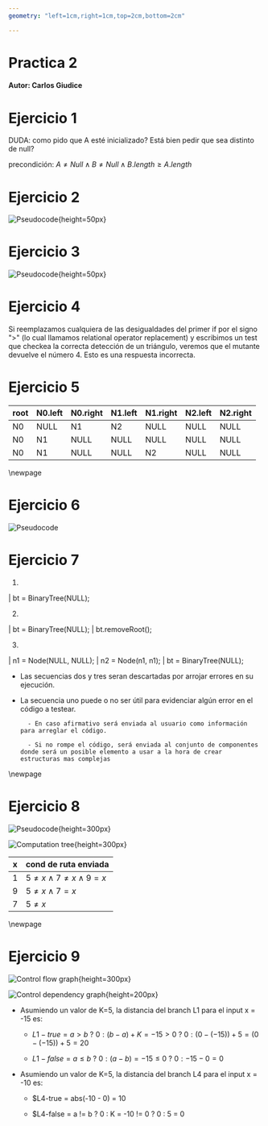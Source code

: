 ```yaml
---
geometry: "left=1cm,right=1cm,top=2cm,bottom=2cm"

---
```


# Practica 2

#### Autor: Carlos Giudice



# Ejercicio 1

DUDA: como pido que A esté inicializado? Está bien pedir que sea distinto de null?

precondición: $A \neq Null \land B \neq Null \land B.length \geq A.length$



# Ejercicio 2

![Pseudocode](./ej2_code.png){height=50px}



# Ejercicio 3

![Pseudocode](./ej3_code.png){height=50px}



# Ejercicio 4

Si reemplazamos cualquiera de las desigualdades del primer if por el signo ">" (lo cual llamamos relational operator replacement) y escribimos un test que checkea la correcta detección de un triángulo, veremos que el mutante devuelve el número 4. Esto es una respuesta incorrecta.



# Ejercicio 5


| root | N0.left | N0.right | N1.left | N1.right | N2.left | N2.right |
| ---- | ------- | -------- | ------- | -------- | ------- | -------- |
| N0   | NULL	 | N1		| N2	  | NULL	 | NULL    | NULL	  |
| N0   | N1	     | NULL     | NULL	  | NULL	 | NULL    | NULL	  |
| N0   | N1	     | NULL     | NULL	  | N2  	 | NULL    | NULL	  |



\newpage 

# Ejercicio 6

![Pseudocode](./ej6_code.png)


# Ejercicio 7

1. 
|   bt = BinaryTree(NULL);

2. 
|   bt = BinaryTree(NULL);
|	bt.removeRoot();

3. 
|   n1 = Node(NULL, NULL);
|   n2 = Node(n1, n1);
|   bt = BinaryTree(NULL);


- Las secuencias dos y tres seran descartadas por arrojar errores en su ejecución.

- La secuencia uno puede o no ser útil para evidenciar algún error en el código a testear.

		- En caso afirmativo será enviada al usuario como información para arreglar el código.

		- Si no rompe el código, será enviada al conjunto de componentes donde será un posible elemento a usar a la hora de crear estructuras mas complejas



\newpage 

# Ejercicio 8

![Pseudocode](./ej8_code.png){height=300px}

![Computation tree](./computation_tree_ej8.png){height=300px}

| x | cond de ruta enviada 					  |
| - | --------------------------------------- |
| 1 | $5 \neq x \land 7 \neq x \land 9 = x$	  |
| 9 | $5 \neq x \land 7 = x$ 				  |
| 7 | $5 \neq x$ 			 				  |



\newpage 

# Ejercicio 9

![Control flow graph](./control_flow_graph_ej9.png){height=300px}

![Control dependency graph](./control_dependency_graph_ej9.png){height=200px}

- Asumiendo un valor de K=5, la distancia del branch L1 para el input x = -15 es:
	
	- $L1-true = a > b \ ? \ 0 : (b - a) + K = -15 > 0 \ ? \ 0 : (0 - (-15)) + 5 = (0 - (-15)) + 5 = 20$

	- $L1-false = a \leq b \ ? \ 0 : (a - b) = -15 \leq 0 \ ? \ 0 : -15 - 0 = 0$

- Asumiendo un valor de K=5, la distancia del branch L4 para el input x = -10 es:

	- $L4-true = abs(-10 - 0) = 10

	- $L4-false = a != b ? 0 : K = -10 != 0 ? 0 : 5 = 0























